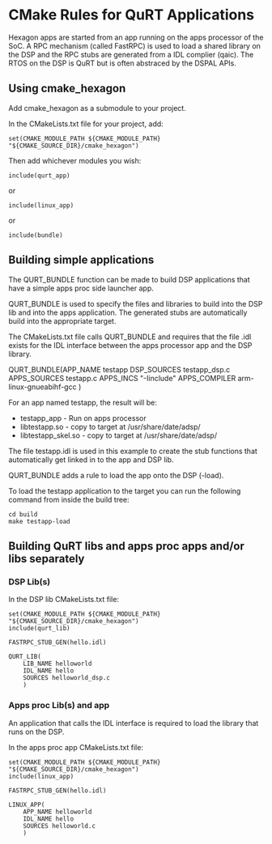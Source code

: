 # CMake Rules for QuRT Applications

Hexagon apps are started from an app running on the apps processor 
of the SoC. A RPC mechanism (called FastRPC) is used to load a shared library
on the DSP and the RPC stubs are generated from a IDL complier (qaic). The
RTOS on the DSP is QuRT but is often abstraced by the DSPAL APIs.

## Using cmake_hexagon

Add cmake_hexagon as a submodule to your project.

In the CMakeLists.txt file for your project, add:
```
set(CMAKE_MODULE_PATH ${CMAKE_MODULE_PATH} "${CMAKE_SOURCE_DIR}/cmake_hexagon")
```

Then add whichever modules you wish:
```
include(qurt_app)
```
or
```
include(linux_app)
```
or
```
include(bundle)
```

## Building simple applications

The QURT_BUNDLE function can be made to build DSP applications that have a
simple apps proc side launcher app.

QURT_BUNDLE is used to specify the files and libraries to build
into the DSP lib and into the apps application. The generated stubs are
automatically build into the appropriate target.

The CMakeLists.txt file calls QURT_BUNDLE and requires that the file <appname>.idl
exists for the IDL interface between the apps processor app and the DSP library.

QURT_BUNDLE(APP_NAME testapp
	DSP_SOURCES testapp_dsp.c
	APPS_SOURCES testapp.c
	APPS_INCS "-Iinclude"
	APPS_COMPILER arm-linux-gnueabihf-gcc
	)

For an app named testapp, the result will be:
- testapp_app        - Run on apps processor
- libtestapp.so      - copy to target at /usr/share/date/adsp/
- libtestapp_skel.so - copy to target at /usr/share/date/adsp/

The file testapp.idl is used in this example to create the stub functions that automatically
get linked in to the app and DSP lib.

QURT_BUNDLE adds a rule to load the app onto the DSP (<appname>-load).

To load the testapp application to the target you can run the 
following command from inside the build tree:

```
cd build
make testapp-load
```

## Building QuRT libs and apps proc apps and/or libs separately

### DSP Lib(s)

In the DSP lib CMakeLists.txt file:

```
set(CMAKE_MODULE_PATH ${CMAKE_MODULE_PATH} "${CMAKE_SOURCE_DIR}/cmake_hexagon")
include(qurt_lib)

FASTRPC_STUB_GEN(hello.idl)

QURT_LIB(
	LIB_NAME helloworld
	IDL_NAME hello
	SOURCES helloworld_dsp.c
	)
```

### Apps proc Lib(s) and app

An application that calls the IDL interface is required to load the library
that runs on the DSP.

In the apps proc app CMakeLists.txt file:

```
set(CMAKE_MODULE_PATH ${CMAKE_MODULE_PATH} "${CMAKE_SOURCE_DIR}/cmake_hexagon")
include(linux_app)

FASTRPC_STUB_GEN(hello.idl)

LINUX_APP(
	APP_NAME helloworld
	IDL_NAME hello
	SOURCES helloworld.c
	)
```
